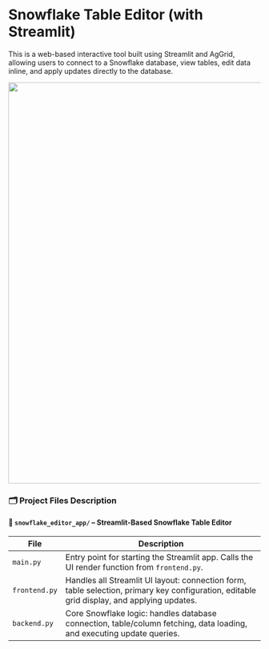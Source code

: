 # Snowflake Table Editor (with Streamlit)
This is a web-based interactive tool built using Streamlit and AgGrid, allowing users to connect to a Snowflake database, view tables, edit data inline, and apply updates directly to the database.


<img src="Screenshot 2025-06-21 085904.png" heigth='800' width="800" />


### 🗂️ Project Files Description

#### 📁 `snowflake_editor_app/` – Streamlit-Based Snowflake Table Editor

| File                  | Description |
|-----------------------|-------------|
| `main.py`             | Entry point for starting the Streamlit app. Calls the UI render function from `frontend.py`. |
| `frontend.py`               | Handles all Streamlit UI layout: connection form, table selection, primary key configuration, editable grid display, and applying updates. |
| `backend.py` | Core Snowflake logic: handles database connection, table/column fetching, data loading, and executing update queries. |
